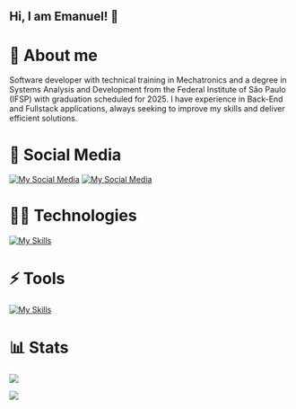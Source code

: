 
## Hi, I am Emanuel! 👋


# 🚀 About me
Software developer with technical training in Mechatronics and a degree in Systems Analysis and Development from the Federal Institute of São Paulo (IFSP) with graduation scheduled for 2025. I have experience in Back-End and Fullstack applications, always seeking to improve my skills and deliver efficient solutions.


# 🔗 Social Media
[![My Social Media](https://skillicons.dev/icons?i=linkedin)](https://www.linkedin.com/in/emanuel-silva-36a670229/) [![My Social Media](https://skillicons.dev/icons?i=devto)](https://dev.to/emanuel_silva) 


# 👩‍💻 Technologies
[![My Skills](https://skillicons.dev/icons?i=java,kotlin,spring,javascript,typescript,react,nodejs,postgres,mysql,firebase)](https://skillicons.dev)


# ⚡️ Tools
[![My Skills](https://skillicons.dev/icons?i=idea,vscode,git,github,postman,figma)](https://skillicons.dev)


# 📊 Stats
![](https://github-readme-stats.vercel.app/api?username=emanuel-j-silva&theme=transparent&hide_border=false&include_all_commits=true&count_private=true)

![](https://github-readme-stats.vercel.app/api/top-langs/?username=emanuel-j-silva&theme=transparent&hide_border=false&include_all_commits=true&count_private=true&layout=compact)

